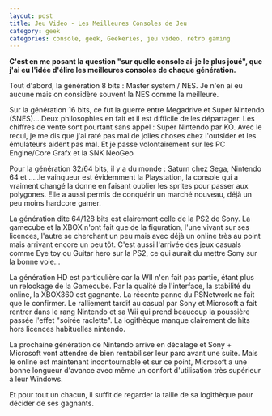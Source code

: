 ```yaml
---
layout: post
title: Jeu Video - Les Meilleures Consoles de Jeu
category: geek
categories: console, geek, Geekeries, jeu video, retro gaming
---
```

**C'est en me posant la question "sur quelle console ai-je le plus joué", que j'ai eu l'idée d'élire les meilleures consoles de chaque génération.**

Tout d'abord, la génération 8 bits : Master system / NES. Je n'en ai eu aucune mais on considère souvent la NES comme la meilleure.

Sur la génération 16 bits, ce fut la guerre entre Megadrive et Super Nintendo (SNES)....Deux philosophies en fait et il est difficile de les départager. Les chiffres de vente sont pourtant sans appel : Super Nintendo par KO. Avec le recul, je me dis que j'ai raté pas mal de jolies choses chez l'outsider et les émulateurs aident pas mal. Et je passe volontairement sur les PC Engine/Core Grafx et la SNK NeoGeo

Pour la génération 32/64 bits, il y a du monde : Saturn chez Sega, Nintendo 64 et .....le vainqueur est évidemment la Playstation, la console qui a vraiment changé la donne en faisant oublier les sprites pour passer aux polygones. Elle a aussi permis de conquérir un marché nouveau, déjà un peu moins hardcore gamer.

La génération dite 64/128 bits est clairement celle de la PS2 de Sony. La gamecube et la XBOX n'ont fait que de la figuration, l'une vivant sur ses licences, l'autre se cherchant un peu mais avec déjà un online très au point mais arrivant encore un peu tôt. C'est aussi l'arrivée des jeux casuals comme Eye toy ou Guitar hero sur la PS2, ce qui aurait du mettre Sony sur la bonne voie...

La génération HD est particulière car la WII n'en fait pas partie, étant plus un relookage de la Gamecube. Par la qualité de l'interface, la stabilité du online, la XBOX360 est gagnante. La récente panne du PSNetwork ne fait que le confirmer. Le ralliement tardif au casual par Sony et Microsoft a fait rentrer dans le rang Nintendo et sa Wii qui prend beaucoup la poussière passée l'effet "soirée raclette". La logithèque manque clairement de hits hors licences habituelles nintendo.

La prochaine génération de Nintendo arrive en décalage et Sony + Microsoft vont attendre de bien rentabiliser leur parc avant une suite. Mais le online est maintenant incontournable et sur ce point, Microsoft a une bonne longueur d'avance avec même un confort d'utilisation très supérieur à leur Windows.

Et pour tout un chacun, il suffit de regarder la taille de sa logithèque pour décider de ses gagnants.

